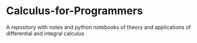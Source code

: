 # Calculus-for-Programmers
A repository with notes and python notebooks of theory and applications of differential and integral calculus
